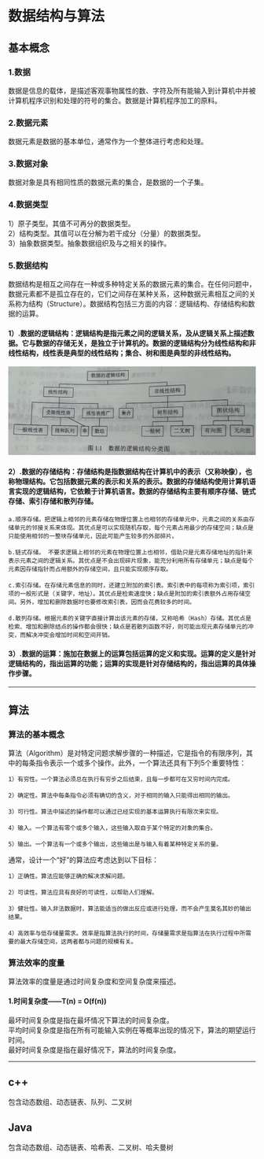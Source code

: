 # 数据结构与算法  

## 基本概念  
### 1.数据  
  数据是信息的载体，是描述客观事物属性的数、字符及所有能输入到计算机中并被计算机程序识别和处理的符号的集合。数据是计算机程序加工的原料。  

### 2.数据元素  
  数据元素是数据的基本单位，通常作为一个整体进行考虑和处理。  

### 3.数据对象  
  数据对象是具有相同性质的数据元素的集合，是数据的一个子集。  

### 4.数据类型  
  1）原子类型。其值不可再分的数据类型。  
  2）结构类型。其值可以在分解为若干成分（分量）的数据类型。  
  3）抽象数据类型。抽象数据组织及与之相关的操作。  

### 5.数据结构  
  数据结构是相互之间存在一种或多种特定关系的数据元素的集合。在任何问题中，数据元素都不是孤立存在的，它们之间存在某种关系，这种数据元素相互之间的关系称为结构（Structure）。数据结构包括三方面的内容：逻辑结构、存储结构和数据的运算。  

  #### 1）.数据的逻辑结构：逻辑结构是指元素之间的逻辑关系，及从逻辑关系上描述数据。它与数据的存储无关，是独立于计算机的。数据的逻辑结构分为线性结构和非线性结构，线性表是典型的线性结构；集合、树和图是典型的非线性结构。  

  ![逻辑结构](/assets/逻辑结构.png)
  
  #### 2）.数据的存储结构：存储结构是指数据结构在计算机中的表示（又称映像），也称物理结构。它包括数据元素的表示和关系的表示。数据的存储结构使用计算机语言实现的逻辑结构，它依赖于计算机语言。数据的存储结构主要有顺序存储、链式存储、索引存储和散列存储。  

    a.顺序存储。把逻辑上相邻的元素存储在物理位置上也相邻的存储单元中，元素之间的关系由存储单元的邻接关系来体现。其优点是可以实现随机存取，每个元素占用最少的存储空间；缺点是只能使用相邻的一整块存储单元，因此可能产生较多的外部碎片。  

    b.链式存储。 不要求逻辑上相邻的元素在物理位置上也相邻，借助只是元素存储地址的指针来表示元素之间的逻辑关系。其优点是不会出现碎片现象，能充分利用所有存储单元；缺点是每个元素因存储指针而占用额外的存储空间，且只能实现顺序存取。  

    c.索引存储。在存储元素信息的同时，还建立附加的索引表。索引表中的每项称为索引项，索引项的一般形式是（关键字，地址）。其优点是检索速度快；缺点是附加的索引表额外占用存储空间。另外，增加和删除数据时也要修改索引表，因而会花费较多的时间。  

    d.散列存储。根据元素的关键字直接计算出该元素的存储，又称哈希（Hash）存储。其优点是检索、增加和删除结点的操作都会很快；缺点是若散列函数不好，则可能出现元素存储单元的冲突，而解决冲突会增加时间和空间开销。  

  #### 3）.数据的运算：施加在数据上的运算包括运算的定义和实现。运算的定义是针对逻辑结构的，指出运算的功能；运算的实现是针对存储结构的，指出运算的具体操作步骤。  

***

## 算法  
  ### 算法的基本概念  
  算法（Algorithm）是对特定问题求解步骤的一种描述，它是指令的有限序列，其中的每条指令表示一个或多个操作。此外，一个算法还具有下列5个重要特性：  
  
    1）有穷性。一个算法必须总在执行有穷步之后结束，且每一步都可在又穷时间内完成。  
    
    2）确定性。算法中每条指令必须有确切的含义，对于相同的输入只能得出相同的输出。  
    
    3）可行性。算法中描述的操作都可以通过已经实现的基本运算执行有限次来实现。  

    4）输入。一个算法有零个或多个输入，这些输入取自于某个特定的对象的集合。  

    5）输出。一个算法有一个或多个输出，这些输出是与输入有着某种特定关系的量。  

  通常，设计一个“好”的算法应考虑达到以下目标：  
  
    1）正确性。算法应能够正确的解决求解问题。  

    2）可读性。算法应具有良好的可读性，以帮助人们理解。  

    3）健壮性。输入非法数据时，算法能适当的做出反应或进行处理，而不会产生莫名其妙的输出结果。  

    4）高效率与低存储量需求。效率是指算法执行的时间，存储量需求是指算法在执行过程中所需要的最大存储空间，这两者都与问题的规模有关。  

  ### 算法效率的度量  
  算法效率的度量是通过时间复杂度和空间复杂度来描述。  

  #### 1.时间复杂度——T(n) = O(f(n))  
  最坏时间复杂度是指在最坏情况下算法的时间复杂度。  
  平均时间复杂度是指在所有可能输入实例在等概率出现的情况下，算法的期望运行时间。  
  最好时间复杂度是指在最好情况下，算法的时间复杂度。  

  

***

## c++  
  包含动态数组、动态链表、队列、二叉树  

## Java  
  包含动态数组、动态链表、哈希表、二叉树、哈夫曼树
